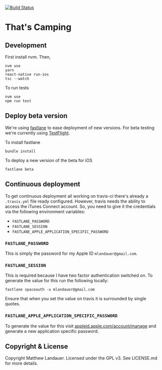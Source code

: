[![Build Status](https://travis-ci.org/mlandauer/thats-camping-react-native.svg?branch=master)](https://travis-ci.org/mlandauer/thats-camping-react-native)

# That's Camping

## Development

First install nvm. Then,

```
nvm use
yarn
react-native run-ios
tsc --watch
```

To run tests

```
nvm use
npm run test
```

## Deploy beta version

We're using [fastlane](https://fastlane.tools/) to ease deployment of new versions. For beta testing we're currently using [TestFlight](https://developer.apple.com/testflight/).

To install fastlane
```
bundle install
```

To deploy a new version of the beta for iOS

```
fastlane beta
```

## Continuous deployment

To get continuous deployment all working on travis-ci there's already a `.travis.yml` file ready configured. However, travis needs the ability to access the iTunes Connect account. So, you need to give it the credentials via the following environment variables:
* `FASTLANE_PASSWORD`
* `FASTLANE_SESSION`
* `FASTLANE_APPLE_APPLICATION_SPECIFIC_PASSWORD`

### `FASTLANE_PASSWORD`

This is simply the password for my Apple ID `mlandauer@gmail.com`.

### `FASTLANE_SESSION`
This is required because I have two factor authentication switched on. To generate the value for this run the following locally:
```
fastlane spaceauth -u mlandauer@gmail.com
```

Ensure that when you set the value on travis it is surrounded by single quotes.

### `FASTLANE_APPLE_APPLICATION_SPECIFIC_PASSWORD`
To generate the value for this visit [appleid.apple.com/account/manage](https://appleid.apple.com/account/manage) and generate a new application specific password.

## Copyright & License

Copyright Matthew Landauer. Licensed under the GPL v3. See LICENSE.md for more details.
